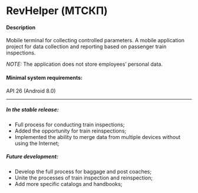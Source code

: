 # RevHelper (МТСКП)
#### Description
Mobile terminal for collecting controlled parameters.
A mobile application project for data collection and reporting based on passenger train inspections.

_NOTE:_ The application does not store employees’ personal data.

#### Minimal system requirements: 
API 26 (Android 8.0)
*********

##### In the stable release:
* Full process for conducting train inspections;
* Added the opportunity for train reinspections;
* Implemented the ability to merge data from multiple devices without using the Internet;
##### Future development:
* Develop the full process for baggage and post coaches;
* Unite the processes of train inspection and reinspection;
* Add more specific catalogs and handbooks;



